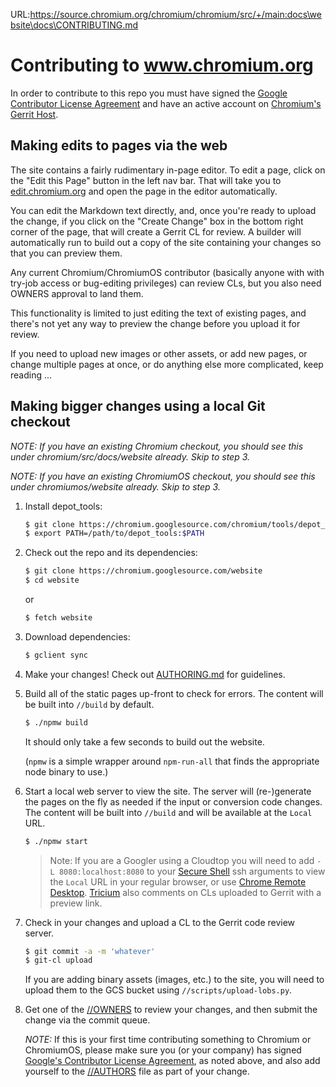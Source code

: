 URL:https://source.chromium.org/chromium/chromium/src/+/main:docs\website\docs\CONTRIBUTING.md
# Contributing to www.chromium.org

In order to contribute to this repo you must have signed the
[Google Contributor License Agreement](https://cla.developers.google.com/clas)
and have an active account on
[Chromium's Gerrit Host](https://chromium-review.googlesource.com).

## Making edits to pages via the web

The site contains a fairly rudimentary in-page editor. To edit a page,
click on the "Edit this Page" button in the left nav bar. That will take
you to [edit.chromium.org](https://edit.chromium.org/edit?repo=chromium/website/main)
and open the page in the editor automatically.

You can edit the Markdown text directly, and, once you're ready to upload
the change, if you click on the "Create Change" box in the bottom right
corner of the page, that will create a Gerrit CL for review. A builder
will automatically run to build out a copy of the site containing your
changes so that you can preview them.

Any current Chromium/ChromiumOS contributor (basically anyone with with
try-job access or bug-editing privileges) can review CLs, but you also
need OWNERS approval to land them.

This functionality is limited to just editing the text of existing pages,
and there's not yet any way to preview the change before you upload it
for review.

If you need to upload new images or other assets, or add new pages, or
change multiple pages at once, or do anything else more complicated,
keep reading ...

## Making bigger changes using a local Git checkout

*NOTE: If you have an existing Chromium checkout, you should
see this under chromium/src/docs/website already. Skip to step 3.*

*NOTE: If you have an existing ChromiumOS checkout, you should
see this under chromiumos/website already. Skip to step 3.*

1.  Install depot_tools:

    ```bash
    $ git clone https://chromium.googlesource.com/chromium/tools/depot_tools.git
    $ export PATH=/path/to/depot_tools:$PATH
    ```

2. Check out the repo and its dependencies:

    ```bash
    $ git clone https://chromium.googlesource.com/website
    $ cd website
    ```

    or

    ```bash
    $ fetch website
    ```

3. Download dependencies:

   ```bash
   $ gclient sync
   ```

4.  Make your changes! Check out [AUTHORING.md](AUTHORING.md) for guidelines.

5.  Build all of the static pages up-front to check for errors.
    The content will be built into `//build` by default.

    ```bash
    $ ./npmw build
    ```

    It should only take a few seconds to build out the website.

    (`npmw` is a simple wrapper around `npm-run-all` that finds the
    appropriate node binary to use.)

6.  Start a local web server to view the site. The server will (re-)generate
    the pages on the fly as needed if the input or conversion code changes.
    The content will be built into `//build` and will be available at the
    `Local` URL.

    ```bash
    $ ./npmw start
    ```

    > Note: If you are a Googler using a Cloudtop you will need to add `-L
    > 8080:localhost:8080` to your
    > [Secure Shell](https://chromewebstore.google.com/detail/secure-shell/iodihamcpbpeioajjeobimgagajmlibd)
    > ssh arguments to view the `Local` URL in your regular browser, or use
    > [Chrome Remote Desktop](https://remotedesktop.corp.google.com/).
    > [Tricium](https://chromium.googlesource.com/infra/infra/+/main/go/src/infra/tricium/README.md)
    > also comments on CLs uploaded to Gerrit with a preview link.

7.  Check in your changes and upload a CL to the Gerrit code review server.

    ```bash
    $ git commit -a -m 'whatever'
    $ git-cl upload
    ```

    If you are adding binary assets (images, etc.) to the site, you will
    need to upload them to the GCS bucket using `//scripts/upload-lobs.py`.

8.  Get one of the [//OWNERS](../OWNERS) to review your changes, and then
    submit the change via the commit queue.

    *NOTE:* If this is your first time contributing something to Chromium
    or ChromiumOS, please make sure you (or your company) has signed
    [Google's Contributor License Agreement](https://cla.developers.google.com/),
    as noted above, and also add yourself to the [//AUTHORS](../AUTHORS) file
    as part of your change.
